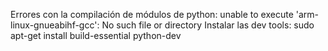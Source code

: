 Errores con la compilación de módulos de python:
unable to execute 'arm-linux-gnueabihf-gcc': No such file or directory
Instalar las dev tools:
sudo apt-get install build-essential python-dev


